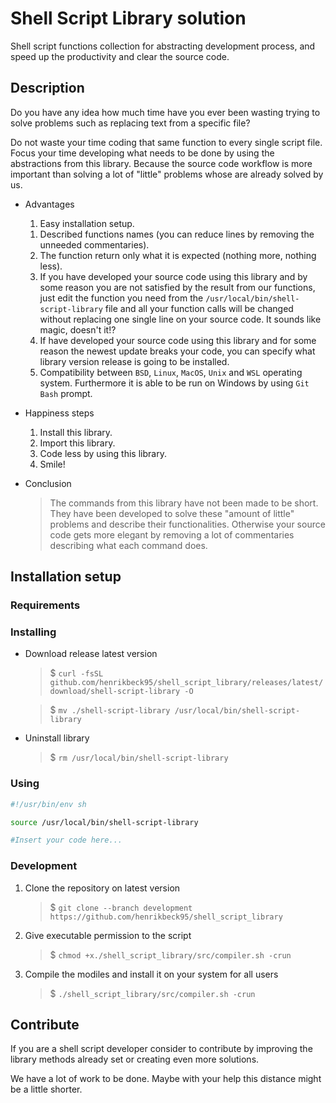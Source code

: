 # Shell Script Library solution

Shell script functions collection for abstracting development process, and speed up the productivity and clear the source code.

## Description

Do you have any idea how much time have you ever been wasting trying to solve problems such as replacing text from a specific file?

Do not waste your time coding that same function to every single script file. Focus your time developing what needs to be done by using the abstractions from this library. Because the source code workflow is more important than solving a lot of "little" problems whose are already solved by us.

- Advantages
    1. Easy installation setup.
    <!--1. All functions in one single file.-->
    1. Described functions names (you can reduce lines by removing the unneeded commentaries).
    1. The function return only what it is expected (nothing more, nothing less).
    1. If you have developed your source code using this library and by some reason you are not satisfied by the result from our functions, just edit the function you need from the `/usr/local/bin/shell-script-library` file and all your function calls will be changed without replacing one single line on your source code. It sounds like magic, doesn't it!?
    1. If have developed your source code using this library and for some reason the newest update breaks your code, you can specify what library version release is going to be installed.
    1. Compatibility between `BSD`, `Linux`, `MacOS`, `Unix` and `WSL` operating system. Furthermore it is able to be run on Windows by using `Git Bash` prompt.

- Happiness steps
    1. Install this library.
    1. Import this library.
    1. Code less by using this library.
    1. Smile!

- Conclusion
    > The commands from this library have not been made to be short. They have been developed to solve these "amount of little" problems and describe their functionalities. Otherwise your source code gets more elegant by removing a lot of commentaries describing what each command does.

## Installation setup

### Requirements

<!--
- Essentials
    1. [x] Shell interpreter (such as Sh, Bash or ZSH - you can use it from Git Bash on Windows).
    1. [x] AWK.
    1. [x] Cd.
    1. [x] Clear.
    
    1. [x] GNU CoreUtils.
        <!--1. [x] Arch-\->
        1. [x] Cat.
        1. [x] Chmod.
        <!--1. [x] ChRoot-\->
        1. [x] Cp.
        1. [x] Cut.
        1. [x] Date.
        1. [x] DD.
        1. [x] Echo.
        1. [x] Head.
        1. [x] ln.
        1. [x] ls.
        1. [x] Mkdir.
        1. [x] Mv.
        1. [x] Printf.
        1. [x] Pwd.
        1. [x] Rm.
        1. [x] Sort.
        1. [x] Tail.
        <!--1. [x] Tr-\->
        <!--1. [x] Wc-\->

    1. [x] Grep.
    1. [x] Lsblk.
    1. [x] Mkfs.
    1. [x] Mkswap.
    1. [x] Mount.
    1. [x] Print.
    1. [x] Sed.
    1. [x] Swap.
-->

<!-- 
- Extra softwares
    1. [ ] Acpi.
    1. [x] CFDisk.
    1. [ ] cURL or wGET.
    1. [ ] Docker or Podman.
    1. [ ] OpenRC or SystemD.
    1. [ ] Distrobox.
    1. [ ] //notify-send
    1. [ ] Gnome settings
    1. [ ] //BTRFS-progs.
    1. [ ] //BTRFS-utils.
    
    1. [ ] Fc-cache.
    1. [ ] Git.
    1. [ ] ImageMagick.
    1. [ ] Vim.
    
    1. [ ] APK, APT, DNF, Emerge, Pacman, Paru, SlackPKG, YUM or Zypper.
    
    1. [ ] ASDF.
    1. [ ] Node.
    1. [ ] Python - Anaconda.
    1. [ ] Python - Pip.
    1. [ ] Flatpak.
    1. [ ] Snap.
    1. [ ] Rust.
    
    1. [ ] //XDG.
    1. [ ] //XDG-screensaver.
    1. [ ] //XDG-open.
    
    1. [ ] i3.
    1. [ ] i3wm.
    
    1. [ ] //Gz.
    1. [ ] Tar.
    1. [ ] Xz.
    1. [ ] Zip.
    
    1. [ ] BTRFK.
    1. [ ] Timeshift.
    1. [ ] Snapper.
-->

### Installing

- Download release latest version
    > $ `curl -fsSL github.com/henrikbeck95/shell_script_library/releases/latest/download/shell-script-library -O`

    > $ `mv ./shell-script-library /usr/local/bin/shell-script-library`

- Uninstall library
    > $ `rm /usr/local/bin/shell-script-library`

### Using

```bash
#!/usr/bin/env sh

source /usr/local/bin/shell-script-library

#Insert your code here...
```

### Development

1. Clone the repository on latest version
    > $ `git clone --branch development https://github.com/henrikbeck95/shell_script_library`

1. Give executable permission to the script
    > $ `chmod +x./shell_script_library/src/compiler.sh -crun`
    
1. Compile the modiles and install it on your system for all users
    > $ `./shell_script_library/src/compiler.sh -crun`

## Contribute

If you are a shell script developer consider to contribute by improving the library methods already set or creating even more solutions.

We have a lot of work to be done. Maybe with your help this distance might be a little shorter.